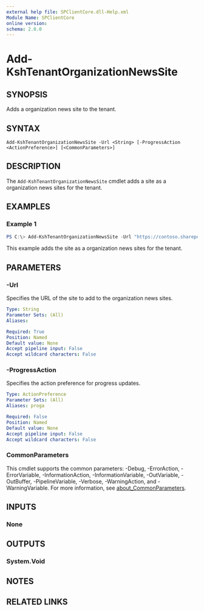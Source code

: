 ```yaml
---
external help file: SPClientCore.dll-Help.xml
Module Name: SPClientCore
online version:
schema: 2.0.0
---
```


# Add-KshTenantOrganizationNewsSite

## SYNOPSIS
Adds a organization news site to the tenant.

## SYNTAX

```
Add-KshTenantOrganizationNewsSite -Url <String> [-ProgressAction <ActionPreference>] [<CommonParameters>]
```

## DESCRIPTION
The `Add-KshTenantOrganizationNewsSite` cmdlet adds a site as a organization news sites for the tenant.

## EXAMPLES

### Example 1
```powershell
PS C:\> Add-KshTenantOrganizationNewsSite -Url "https://contoso.sharepoint.com/sites/news"
```

This example adds the site as a organization news sites for the tenant.

## PARAMETERS

### -Url
Specifies the URL of the site to add to the organization news sites.

```yaml
Type: String
Parameter Sets: (All)
Aliases:

Required: True
Position: Named
Default value: None
Accept pipeline input: False
Accept wildcard characters: False
```

### -ProgressAction
Specifies the action preference for progress updates.

```yaml
Type: ActionPreference
Parameter Sets: (All)
Aliases: proga

Required: False
Position: Named
Default value: None
Accept pipeline input: False
Accept wildcard characters: False
```

### CommonParameters
This cmdlet supports the common parameters: -Debug, -ErrorAction, -ErrorVariable, -InformationAction, -InformationVariable, -OutVariable, -OutBuffer, -PipelineVariable, -Verbose, -WarningAction, and -WarningVariable. For more information, see [about_CommonParameters](http://go.microsoft.com/fwlink/?LinkID=113216).

## INPUTS

### None
## OUTPUTS

### System.Void
## NOTES

## RELATED LINKS

